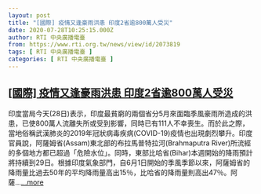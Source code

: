 ```yaml
---
layout: post
title: "[國際] 疫情又逢豪雨洪患 印度2省逾800萬人受災"
date: 2020-07-28T10:25:15.000Z
author: RTI 中央廣播電臺
from: https://www.rti.org.tw/news/view/id/2073819
tags: [ RTI 中央廣播電臺 ]
categories: [ RTI 中央廣播電臺 ]
---
```

<!--1595931915000-->
[[國際] 疫情又逢豪雨洪患 印度2省逾800萬人受災](https://www.rti.org.tw/news/view/id/2073819)
------

<div>
印度當局今天(28日)表示，印度最貧窮的兩個省分5月來面臨季風豪雨所造成的洪患，已使800萬人流離失所或受到影響，同時已有111人不幸喪生。而於此之際，當地俗稱武漢肺炎的2019年冠狀病毒疾病(COVID-19)疫情也出現劇烈攀升。印度官員說，阿薩姆省(Assam)東北部的布拉馬普特拉河(Brahmaputra River)所流經的多個地方都已超過「危險水位」。同時，東部比哈省(Bihar)本週開始的降雨預計將持續到29日。根據印度氣象部門，自6月1日開始的季風季節以來，阿薩姆省的降雨量比過去50年的平均降雨量高出15％，比哈省的降雨量則高出47％。阿薩...<a target="_blank" href="https://www.rti.org.tw/news/view/id/2073819">...more</a>
</div>
